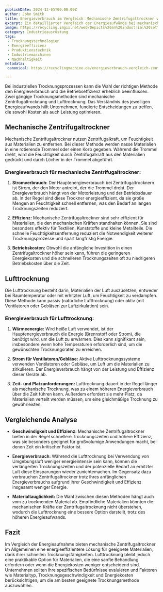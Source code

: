 ```yaml
---
publishDate: 2024-12-05T00:00:00Z  
author: John Smith  
title: Energieverbrauch im Vergleich：Mechanische Zentrifugaltrockner vs. Lufttrocknung  
excerpt: Ein detaillierter Vergleich der Energieaufwände bei mechanischen Zentrifugaltrocknern und der Lufttrocknung, mit Fokus auf Effizienz und Betriebskosten.  
image: https://recycling.imgix.net/web/Depicts%20an%20industrial%20setting%20showing%20a%20mechanical%20centrifugal%20dr.webp?fit=crop&auto=format,compress&fm=webp
category: Industrieausrüstung  
tags:  
 - Trocknungstechnologien  
 - Energieeffizienz  
 - Produktionstechnik  
 - Industriemaschinen  
 - Nachhaltigkeit  
metadata:  
 canonical: https://recyclingmachine.de/energieverbrauch-vergleich-zentrifugaltrockner-lufttrocknung  

---
```


Bei industriellen Trocknungsprozessen kann die Wahl der richtigen Methode den Energieverbrauch und die Betriebseffizienz erheblich beeinflussen. Zwei gängige Trocknungsmethoden sind mechanische Zentrifugaltrocknung und Lufttrocknung. Das Verständnis des jeweiligen Energieaufwands hilft Unternehmen, fundierte Entscheidungen zu treffen, die sowohl Kosten als auch Leistung optimieren.

## Mechanische Zentrifugaltrockner

Mechanische Zentrifugaltrockner nutzen Zentrifugalkraft, um Feuchtigkeit aus Materialien zu entfernen. Bei dieser Methode werden nasse Materialien in eine rotierende Trommel oder einen Korb gegeben. Während die Trommel dreht, wird die Feuchtigkeit durch Zentrifugalkraft aus den Materialien gedrückt und durch Löcher in der Trommel abgeführt.

### Energieverbrauch für mechanische Zentrifugaltrockner:

1. **Stromverbrauch:** Der Hauptenergieverbrauch bei Zentrifugaltrocknern ist Strom, der den Motor antreibt, der die Trommel dreht. Der Energieverbrauch hängt von der Motorleistung und der Betriebsdauer ab. In der Regel sind diese Trockner energieeffizient, da sie große Mengen an Feuchtigkeit schnell entfernen, was den Bedarf an langen Trocknungszeiten reduziert.

2. **Effizienz:** Mechanische Zentrifugaltrockner sind sehr effizient für Materialien, die den mechanischen Kräften standhalten können. Sie sind besonders effektiv für Textilien, Kunststoffe und kleine Metallteile. Die schnelle Feuchtigkeitsentfernung reduziert die Notwendigkeit weiterer Trocknungsprozesse und spart langfristig Energie.

3. **Betriebskosten:** Obwohl die anfängliche Investition in einen Zentrifugaltrockner höher sein kann, führen die geringeren Energiekosten und die schnelleren Trocknungszeiten oft zu niedrigeren Betriebskosten über die Zeit.

## Lufttrocknung

Die Lufttrocknung besteht darin, Materialien der Luft auszusetzen, entweder bei Raumtemperatur oder mit erhitzter Luft, um Feuchtigkeit zu verdampfen. Diese Methode kann passiv (natürliche Lufttrocknung) oder aktiv (mit Ventilatoren oder Gebläsen zur Luftzirkulation) sein.

### Energieverbrauch für Lufttrocknung:

1. **Wärmeenergie:** Wird heiße Luft verwendet, ist der Hauptenergieverbrauch die Energie (Brennstoff oder Strom), die benötigt wird, um die Luft zu erwärmen. Dies kann signifikant sein, insbesondere wenn hohe Temperaturen erforderlich sind, um die gewünschten Trocknungsraten zu erreichen.

2. **Strom für Ventilatoren/Gebläse:** Aktive Lufttrocknungssysteme verwenden Ventilatoren oder Gebläse, um Luft um die Materialien zu zirkulieren. Der Energieverbrauch hängt von der Leistung und Effizienz dieser Geräte ab.

3. **Zeit- und Platzanforderungen:** Lufttrocknung dauert in der Regel länger als mechanische Trocknung, was zu einem höheren Energieverbrauch über die Zeit führen kann. Außerdem erfordert sie mehr Platz, da Materialien verteilt werden müssen, um eine gleichmäßige Trocknung zu gewährleisten.

## Vergleichende Analyse

- **Geschwindigkeit und Effizienz:** Mechanische Zentrifugaltrockner bieten in der Regel schnellere Trocknungszeiten und höhere Effizienz, was sie besonders geeignet für großvolumige Anwendungen macht, bei denen Zeit ein kritischer Faktor ist.

- **Energieverbrauch:** Während die Lufttrocknung bei Verwendung von Umgebungsluft weniger energieintensiv sein kann, können die verlängerten Trocknungszeiten und der potenzielle Bedarf an erhitzter Luft diese Einsparungen wieder zunichtemachen. Im Gegensatz dazu verbrauchen Zentrifugaltrockner trotz ihres anfänglichen Energieverbrauchs aufgrund ihrer Geschwindigkeit und Effizienz insgesamt weniger Energie.

- **Materialtauglichkeit:** Die Wahl zwischen diesen Methoden hängt auch vom zu trocknenden Material ab. Empfindliche Materialien könnten die mechanischen Kräfte der Zentrifugaltrocknung nicht überstehen, wodurch die Lufttrocknung eine bessere Option darstellt, trotz des höheren Energieaufwands.

## Fazit

Im Vergleich der Energieaufnahme bieten mechanische Zentrifugaltrockner im Allgemeinen eine energieeffizientere Lösung für geeignete Materialien, dank ihrer schnellen Trocknungsfähigkeiten. Lufttrocknung bleibt jedoch eine praktikable Option für Materialien, die eine sanfte Behandlung erfordern oder wenn die Energiekosten weniger entscheidend sind. Unternehmen sollten ihre spezifischen Bedürfnisse evaluieren und Faktoren wie Materialtyp, Trocknungsgeschwindigkeit und Energiekosten berücksichtigen, um die am besten geeignete Trocknungsmethode auszuwählen.